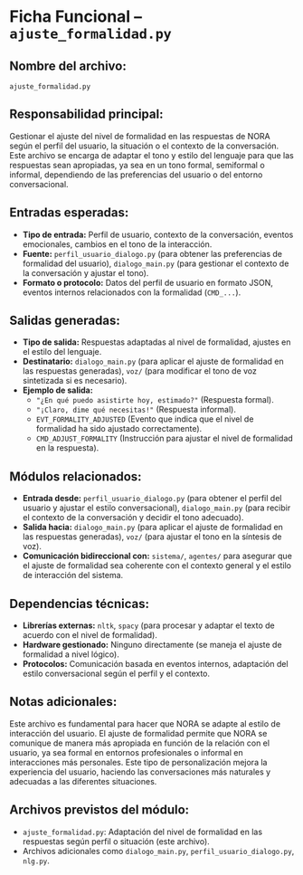 # Ficha Funcional – `ajuste_formalidad.py`

## Nombre del archivo:
`ajuste_formalidad.py`

## Responsabilidad principal:
Gestionar el ajuste del nivel de formalidad en las respuestas de NORA según el perfil del usuario, la situación o el contexto de la conversación. Este archivo se encarga de adaptar el tono y estilo del lenguaje para que las respuestas sean apropiadas, ya sea en un tono formal, semiformal o informal, dependiendo de las preferencias del usuario o del entorno conversacional.

## Entradas esperadas:
- **Tipo de entrada:** Perfil de usuario, contexto de la conversación, eventos emocionales, cambios en el tono de la interacción.
- **Fuente:** `perfil_usuario_dialogo.py` (para obtener las preferencias de formalidad del usuario), `dialogo_main.py` (para gestionar el contexto de la conversación y ajustar el tono).
- **Formato o protocolo:** Datos del perfil de usuario en formato JSON, eventos internos relacionados con la formalidad (`CMD_...`).

## Salidas generadas:
- **Tipo de salida:** Respuestas adaptadas al nivel de formalidad, ajustes en el estilo del lenguaje.
- **Destinatario:** `dialogo_main.py` (para aplicar el ajuste de formalidad en las respuestas generadas), `voz/` (para modificar el tono de voz sintetizada si es necesario).
- **Ejemplo de salida:**
  - `"¿En qué puedo asistirte hoy, estimado?"` (Respuesta formal).
  - `"¡Claro, dime qué necesitas!"` (Respuesta informal).
  - `EVT_FORMALITY_ADJUSTED` (Evento que indica que el nivel de formalidad ha sido ajustado correctamente).
  - `CMD_ADJUST_FORMALITY` (Instrucción para ajustar el nivel de formalidad en la respuesta).

## Módulos relacionados:
- **Entrada desde:** `perfil_usuario_dialogo.py` (para obtener el perfil del usuario y ajustar el estilo conversacional), `dialogo_main.py` (para recibir el contexto de la conversación y decidir el tono adecuado).
- **Salida hacia:** `dialogo_main.py` (para aplicar el ajuste de formalidad en las respuestas generadas), `voz/` (para ajustar el tono en la síntesis de voz).
- **Comunicación bidireccional con:** `sistema/`, `agentes/` para asegurar que el ajuste de formalidad sea coherente con el contexto general y el estilo de interacción del sistema.

## Dependencias técnicas:
- **Librerías externas:** `nltk`, `spacy` (para procesar y adaptar el texto de acuerdo con el nivel de formalidad).
- **Hardware gestionado:** Ninguno directamente (se maneja el ajuste de formalidad a nivel lógico).
- **Protocolos:** Comunicación basada en eventos internos, adaptación del estilo conversacional según el perfil y el contexto.

## Notas adicionales:
Este archivo es fundamental para hacer que NORA se adapte al estilo de interacción del usuario. El ajuste de formalidad permite que NORA se comunique de manera más apropiada en función de la relación con el usuario, ya sea formal en entornos profesionales o informal en interacciones más personales. Este tipo de personalización mejora la experiencia del usuario, haciendo las conversaciones más naturales y adecuadas a las diferentes situaciones.

## Archivos previstos del módulo:
- `ajuste_formalidad.py`: Adaptación del nivel de formalidad en las respuestas según perfil o situación (este archivo).
- Archivos adicionales como `dialogo_main.py`, `perfil_usuario_dialogo.py`, `nlg.py`.
